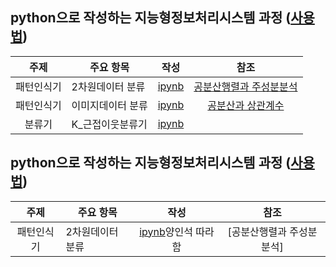 ## python으로 작성하는 지능형정보처리시스템 과정 ([사용법](./refers/README.md))
| 주제 | 주요 항목 | 작성 | 참조 |
| :---: | --- | :---: | :---: |
|패턴인식기|2차원데이터 분류|[ipynb](./codes/sanghunoh/02_패턴인식기_2차원데이터.ipynb)|[공분산행렬과 주성분분석](https://youtu.be/YEdscCNsinUㄴ)|
|패턴인식기|이미지데이터 분류|[ipynb](./codes/sanghunoh/02_패턴인식기_영상데이터.ipynb)|[공분산과 상관계수](https://youtu.be/RymrCV3K5J8)|
|분류기|K_근접이웃분류기|[ipynb](./codes/shingeonui/5%EA%B0%95_k_nn.ipynb)||


## python으로 작성하는 지능형정보처리시스템 과정 ([사용법](./refers/README.md))
| 주제 | 주요 항목 | 작성 | 참조 |
| :---: | --- | :---: | :---: |
|패턴인식기|2차원데이터 분류|[ipynb](./codes/yanginsuk/02_패턴인식기_2차원데이터.ipynb)양인석 따라함 |[공분산행렬과 주성분분석]|
